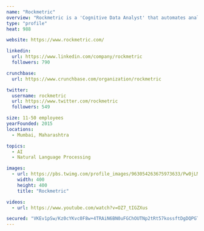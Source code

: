 ```yaml
---
name: "Rockmetric"
overview: "Rockmetric is a 'Cognitive Data Analyst'​ that automates analysis and insights with a Google-like 'Natural Language Search'​ interface. Large enterprises can deliver sophisticated analysis and adhoc queries at scale instantly without having to expand reporting and analytics teams."
type: "profile"
heat: 988

website: https://www.rockmetric.com/

linkedin:
  url: https://www.linkedin.com/company/rockmetric
  followers: 790

crunchbase:
  url: https://www.crunchbase.com/organization/rockmetric

twitter:
  username: rockmetric
  url: https://www.twitter.com/rockmetric
  followers: 549

size: 11-50 employees
yearFounded: 2015
locations:
  - Mumbai, Maharashtra

topics:
  - AI
  - Natural Language Processing

images:
  - url: https://pbs.twimg.com/profile_images/963054263675973633/Pw0jLMR5_400x400.jpg
    width: 400
    height: 400
    title: "Rockmetric"

videos:
  - url: https://www.youtube.com/watch?v=OZ7_tIGZXus

secured: "VKEv1pSw/Kz0cYKvc0F8w+4TRAiN6BN0uFGChOUTNp2tRt57kossftDgDQPGT4q+AjbuFINUF5ridHMuuVrRhCWiNsVhYPRjM40pZHo6/hpUCi4XDbGNL/i1eUVUUM+iV+utSnpytsxgjY38ZYFTF9hm1mDqfQW1W+tDrNENSMURWcgIVcaJeVGOh6+h++nE/CrbSKsYYKWUfZtI7sHQPqDvlcT9/PF4mtIOYfie5Sa3cCgfuzmjGTR+Ui3LHemPgooNhFnPvfe2w+oY8OwhLw==;FTnrV7UhPuBOBYZbDn1Gvw=="
---
```


